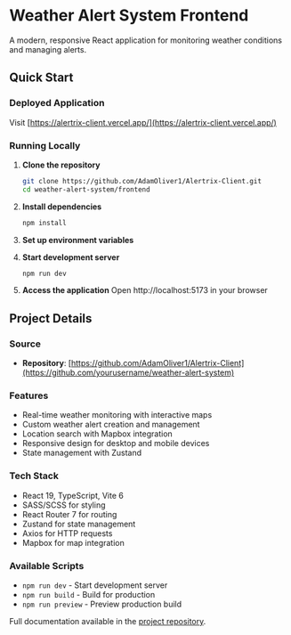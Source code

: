 # Weather Alert System Frontend

A modern, responsive React application for monitoring weather conditions and managing alerts.

## Quick Start

### Deployed Application
Visit [https://alertrix-client.vercel.app/](https://alertrix-client.vercel.app/)

### Running Locally

1. **Clone the repository**
   ```bash
   git clone https://github.com/AdamOliver1/Alertrix-Client.git
   cd weather-alert-system/frontend
   ```

2. **Install dependencies**
   ```bash
   npm install
   ```

3. **Set up environment variables**
  

4. **Start development server**
   ```bash
   npm run dev
   ```

5. **Access the application**
   Open http://localhost:5173 in your browser

## Project Details

### Source
- **Repository**: [https://github.com/AdamOliver1/Alertrix-Client](https://github.com/yourusername/weather-alert-system)

### Features
- Real-time weather monitoring with interactive maps
- Custom weather alert creation and management
- Location search with Mapbox integration
- Responsive design for desktop and mobile devices
- State management with Zustand

### Tech Stack
- React 19, TypeScript, Vite 6
- SASS/SCSS for styling
- React Router 7 for routing
- Zustand for state management
- Axios for HTTP requests
- Mapbox for map integration

### Available Scripts
- `npm run dev` - Start development server
- `npm run build` - Build for production
- `npm run preview` - Preview production build

Full documentation available in the [project repository](https://github.com/yourusername/weather-alert-system). 